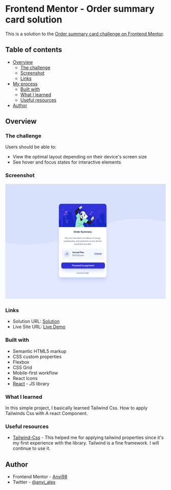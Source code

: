 # Frontend Mentor - Order summary card solution

This is a solution to the [Order summary card challenge on Frontend Mentor](https://www.frontendmentor.io/challenges/order-summary-component-QlPmajDUj).

## Table of contents

- [Overview](#overview)
  - [The challenge](#the-challenge)
  - [Screenshot](#screenshot)
  - [Links](#links)
- [My process](#my-process)
  - [Built with](#built-with)
  - [What I learned](#what-i-learned)
  - [Useful resources](#useful-resources)
- [Author](#author)

## Overview

### The challenge

Users should be able to:

- View the optimal layout depending on their device's screen size
- See hover and focus states for interactive elements

### Screenshot

![pic](./pic.png)

### Links

- Solution URL: [Solution]()
- Live Site URL: [Live Demo]()

### Built with

- Semantic HTML5 markup
- CSS custom properties
- Flexbox
- CSS Grid
- Mobile-first workflow
- React Icons
- [React](https://reactjs.org/) - JS library


### What I learned

In this simple project, I basically learned Tailwind Css. How to apply Tailwinds Css with A react Component.



### Useful resources

- [Tailwind-Css](https://tailwindcss.com/docs) - This helped me for applying tailwind properties since it's my first experience with the library. Tailwind is a fine framework. I will continue to use it.

## Author

- Frontend Mentor - [Anvi98](https://www.frontendmentor.io/profile/Anvi98)
- Twitter - [@anvi_alex](https://www.twitter.com/anvi_alex)

